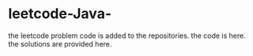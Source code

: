 # leetcode-Java-
the leetcode problem code is added to the repositories.
the code is here.
the solutions are provided here.































